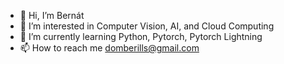 - 👋 Hi, I’m Bernát
- 👀 I’m interested in Computer Vision, AI, and Cloud Computing
- 🌱 I’m currently learning Python, Pytorch, Pytorch Lightning
- 📫 How to reach me domberills@gmail.com

<!---
dbernatt/dbernatt is a ✨ special ✨ repository because its `README.md` (this file) appears on your GitHub profile.
You can click the Preview link to take a look at your changes.
--->
